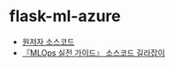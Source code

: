 # flask-ml-azure

- [원저자 소스코드](https://github.com/noahgift/flask-ml-azure-serverless)
- [『MLOps 실전 가이드』 소스코드 길라잡이](https://github.com/ProtossDragoon/practical-mlops)
